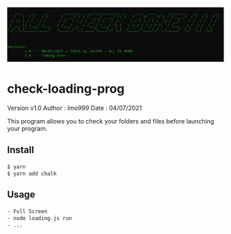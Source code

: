 # ![prog-check-load](pics-check/prog-check-load.jpg)
# check-loading-prog

Version v1.0
Author : Imo999 
Date : 04/07/2021

This program allows you to check your folders and files before launching your program.

## Install

```console
$ yarn
$ yarn add chalk
```

## Usage

```console
- Full Screen
- node loading.js run
- ...
```